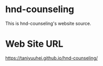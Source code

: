 # hnd-counseling
This is hnd-counseling's website source.

# Web Site URL
https://taniyuuhei.github.io/hnd-counseling/
